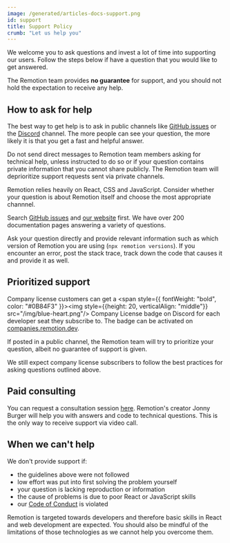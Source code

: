 ```yaml
---
image: /generated/articles-docs-support.png
id: support
title: Support Policy
crumb: "Let us help you"
---
```


We welcome you to ask questions and invest a lot of time into supporting our users. Follow the steps below if have a question that you would like to get answered.

The Remotion team provides **no guarantee** for support, and you should not hold the expectation to receive any help.

## How to ask for help

The best way to get help is to ask in public channels like [GitHub issues](https://github.com/remotion-dev/remotion/issues) or the [Discord](https://remotion.dev/discord) channel. The more people can see your question, the more likely it is that you get a fast and helpful answer.

Do not send direct messages to Remotion team members asking for technical help, unless instructed to do so or if your question contains private information that you cannot share publicly. The Remotion team will deprioritize support requests sent via private channels.

Remotion relies heavily on React, CSS and JavaScript. Consider whether your question is about Remotion itself and choose the most appropriate channnel.

Search [GitHub issues](https://github.com/remotion-dev/remotion/issues) and [our website](/search) first. We have over 200 documentation pages answering a variety of questions.

Ask your question directly and provide relevant information such as which version of Remotion you are using (`npx remotion versions`). If you encounter an error, post the stack trace, track down the code that causes it and provide it as well.

## Prioritized support

Company license customers can get a <span style={{
  fontWeight: "bold",
  color: "#0B84F3"
}}><img style={{height: 20, verticalAlign: "middle"}} src="/img/blue-heart.png"/> Company License</span> badge on Discord for each developer seat they subscribe to. The badge can be activated on [companies.remotion.dev](https://companies.remotion.dev).

If posted in a public channel, the Remotion team will try to prioritize your question, albeit no guarantee of support is given.

We still expect company license subscribers to follow the best practices for asking questions outlined above.

## Paid consulting

You can request a consultation session [here](https://cal.com/remotion). Remotion's creator Jonny Burger will help you with answers and code to technical questions. This is the only way to receive support via video call.

## When we can't help

We don't provide support if:

- the guidelines above were not followed
- low effort was put into first solving the problem yourself
- your question is lacking reproduction or information
- the cause of problems is due to poor React or JavaScript skills
- our [Code of Conduct](https://remotion.dev/coc) is violated

Remotion is targeted towards developers and therefore basic skills in React and web development are expected. You should also be mindful of the limitations of those technologies as we cannot help you overcome them.
